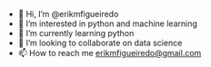 - 👋 Hi, I’m @erikmfigueiredo
- 👀 I’m interested in python and machine learning
- 🌱 I’m currently learning python
- 💞️ I’m looking to collaborate on data science
- 📫 How to reach me erikmfigueiredo@gmail.com

<!---
erikmfigueiredo/erikmfigueiredo is a ✨ special ✨ repository because its `README.md` (this file) appears on your GitHub profile.
You can click the Preview link to take a look at your changes.
--->
